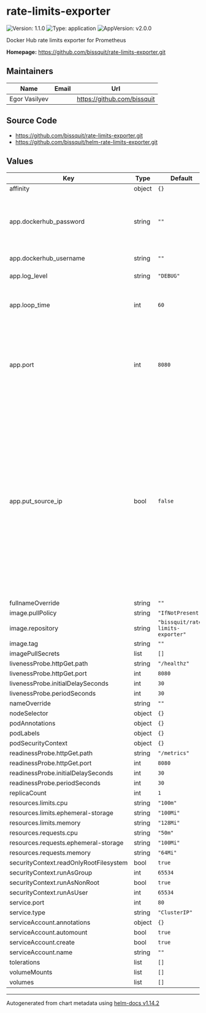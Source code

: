# rate-limits-exporter

![Version: 1.1.0](https://img.shields.io/badge/Version-1.1.0-informational?style=flat-square) ![Type: application](https://img.shields.io/badge/Type-application-informational?style=flat-square) ![AppVersion: v2.0.0](https://img.shields.io/badge/AppVersion-v2.0.0-informational?style=flat-square)

Docker Hub rate limits exporter for Prometheus

**Homepage:** <https://github.com/bissquit/rate-limits-exporter.git>

## Maintainers

| Name | Email | Url |
| ---- | ------ | --- |
| Egor Vasilyev |  | <https://github.com/bissquit> |

## Source Code

* <https://github.com/bissquit/rate-limits-exporter.git>
* <https://github.com/bissquit/helm-rate-limits-exporter.git>

## Values

| Key | Type | Default | Description |
|-----|------|---------|-------------|
| affinity | object | `{}` |  |
| app.dockerhub_password | string | `""` | DockerHub password. As secure alternative use [access token](https://docs.docker.com/security/for-developers/access-tokens/) instead |
| app.dockerhub_username | string | `""` | DockerHub username |
| app.log_level | string | `"DEBUG"` | Default log level |
| app.loop_time | int | `60` | Default time range in seconds to perform rate limits checks |
| app.port | int | `8080` | Port to be listened by application in POD. This option doesn't change Service port (use service.port). |
| app.put_source_ip | bool | `false` | Source ip address from headers will be inserted into labels. Be careful to use this option because many different ip addressess in the label set will produce a lot of new time series in Prometheus TSDB. Read **CAUTION** in official article [METRIC AND LABEL NAMING](https://prometheus.io/docs/practices/naming/) |
| fullnameOverride | string | `""` |  |
| image.pullPolicy | string | `"IfNotPresent"` |  |
| image.repository | string | `"bissquit/rate-limits-exporter"` |  |
| image.tag | string | `""` |  |
| imagePullSecrets | list | `[]` |  |
| livenessProbe.httpGet.path | string | `"/healthz"` |  |
| livenessProbe.httpGet.port | int | `8080` |  |
| livenessProbe.initialDelaySeconds | int | `30` |  |
| livenessProbe.periodSeconds | int | `30` |  |
| nameOverride | string | `""` |  |
| nodeSelector | object | `{}` |  |
| podAnnotations | object | `{}` |  |
| podLabels | object | `{}` |  |
| podSecurityContext | object | `{}` |  |
| readinessProbe.httpGet.path | string | `"/metrics"` |  |
| readinessProbe.httpGet.port | int | `8080` |  |
| readinessProbe.initialDelaySeconds | int | `30` |  |
| readinessProbe.periodSeconds | int | `30` |  |
| replicaCount | int | `1` |  |
| resources.limits.cpu | string | `"100m"` |  |
| resources.limits.ephemeral-storage | string | `"100Mi"` |  |
| resources.limits.memory | string | `"128Mi"` |  |
| resources.requests.cpu | string | `"50m"` |  |
| resources.requests.ephemeral-storage | string | `"100Mi"` |  |
| resources.requests.memory | string | `"64Mi"` |  |
| securityContext.readOnlyRootFilesystem | bool | `true` |  |
| securityContext.runAsGroup | int | `65534` |  |
| securityContext.runAsNonRoot | bool | `true` |  |
| securityContext.runAsUser | int | `65534` |  |
| service.port | int | `80` |  |
| service.type | string | `"ClusterIP"` |  |
| serviceAccount.annotations | object | `{}` |  |
| serviceAccount.automount | bool | `true` |  |
| serviceAccount.create | bool | `true` |  |
| serviceAccount.name | string | `""` |  |
| tolerations | list | `[]` |  |
| volumeMounts | list | `[]` |  |
| volumes | list | `[]` |  |

----------------------------------------------
Autogenerated from chart metadata using [helm-docs v1.14.2](https://github.com/norwoodj/helm-docs/releases/v1.14.2)
